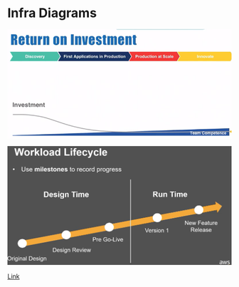 # Infra Diagrams

![How to securely publish internet applications at scale](../../../.gitbook/assets/image%20%2826%29.png)

![Application load balancer simplifies deployment...](../../../.gitbook/assets/image%20%2812%29.png)

[Link](https://images.app.goo.gl/fg1YnpNd4d67rALRA)

